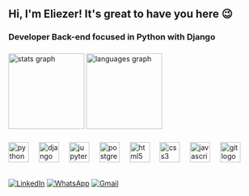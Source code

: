 <head>
  <h2>Hi, I'm Eliezer! It's great to have you here 😉</h2>
  <h3>Developer Back-end focused in Python with Django</h3>

  ###
</head>

<main>
  <section>
    <div align="left">
      <img src="https://github-readme-stats.vercel.app/api?username=EliezerBergamo&hide_title=false&hide_rank=false&show_icons=true&include_all_commits=true&count_private=true&disable_animations=false&theme=gotham&locale=en&hide_border=false&order=1" height="150" alt="stats graph"  />
      <img src="https://github-readme-stats.vercel.app/api/top-langs?username=EliezerBergamo&locale=en&hide_title=false&layout=compact&card_width=320&langs_count=4&theme=gotham&hide_border=false&order=2" height="150" alt="languages graph"  />
    </div>
  
  ###
  </section>
  
  <section>
    <div align="left">
      <img src="https://cdn.jsdelivr.net/gh/devicons/devicon/icons/python/python-original.svg" height="40" alt="python logo"  />
      <img width="12" />
      <img src="https://cdn.jsdelivr.net/gh/devicons/devicon/icons/django/django-plain.svg" height="40" alt="django logo"  />
      <img width="12" />
      <!--<img src="https://cdn.jsdelivr.net/gh/devicons/devicon/icons/flask/flask-original.svg" height="40" alt="flask logo"  />
      <img width="12" />-->
      <img src="https://cdn.jsdelivr.net/gh/devicons/devicon/icons/jupyter/jupyter-original.svg" height="40" alt="jupyter logo"  />
      <img width="12" />
      <img src="https://cdn.jsdelivr.net/gh/devicons/devicon/icons/postgresql/postgresql-original.svg" height="40" alt="postgresql logo"  />
      <img width="12" />
      <!--<img src="https://cdn.jsdelivr.net/gh/devicons/devicon/icons/sqlite/sqlite-original.svg" height="40" alt="sqlite logo"  />
      <img width="12" />-->
      <img src="https://cdn.jsdelivr.net/gh/devicons/devicon/icons/html5/html5-original.svg" height="40" alt="html5 logo"  />
      <img width="12" />
      <img src="https://cdn.jsdelivr.net/gh/devicons/devicon/icons/css3/css3-original.svg" height="40" alt="css3 logo"  />
      <img width="12" />
      <img src="https://cdn.jsdelivr.net/gh/devicons/devicon/icons/javascript/javascript-original.svg" height="40" alt="javascript logo"  />
      <img width="12" />
      <img src="https://cdn.jsdelivr.net/gh/devicons/devicon/icons/git/git-original.svg" height="40" alt="git logo"  />
      <img width="12" />
      <!--<img src="https://cdn.jsdelivr.net/gh/devicons/devicon/icons/pandas/pandas-original.svg" height="40" alt="pandas logo"  />
      <img width="12" />-->
      <!--<img src="https://cdn.jsdelivr.net/gh/devicons/devicon/icons/numpy/numpy-original.svg" height="40" alt="numpy logo"  />-->
    </div>
  
  ###
  </section>

  ##
  <section>
    <div>
      <!--<a href="https://github.com/EliezerBergamo"><img alt="GitHub" src="https://img.shields.io/badge/-Github-000?style=flat-square&logo=Github&logoColor=white&link" target="_blank"></a>-->
      <a href="http://www.linkedin.com/in/eliezer-bergamo"><img alt="LinkedIn" src="https://img.shields.io/badge/-LinkedIn-blue?style=flat-square&logo=Linkedin&logoColor=white&link" target="_blank"></a>
      <a href="https://api.whatsapp.com/send/?phone=5544920022968&text=&type=phone_number&app_absent=0"><img alt ="WhatsApp" src="https://img.shields.io/badge/-Whatsapp-4CA143?style=flat-square&labelColor=4CA143&logo=whatsapp&logoColor=white&link=https://api.whatsapp.com/send/?phone=5544920022968&text=&type=phone_number&app_absent=0" target="_blank"></a>
      <a href="mailto:eliezerbergamo@gmail.com"><img alt = "Gmail" src="https://img.shields.io/badge/-Gmail-c14438?style=flat-square&logo=Gmail&logoColor=white&link" target="_blank"></a>
    </div>
  </section>
</main>

<!--<head>
  <h1>Sobre mim</h1>
</head>

<section>
  <div>
    <h3>Desenvolvimento Web</h3>
    <ul>
      <li>
        <h4>Backend</h4>
        <p align="justify">
          Desenvolvo páginas web usando <b>Python</b> juntamente com o framework <b>Django</b>.
        </p>
      </li>
      <li>
        <h4>Frontend</h4>
        <p align="justify">
          Crio interfaces atraentes e responsivas usando <b>HTML</b>, <b>CSS</b> e<b>JavaScript</b>.
        </p>
      </li>
    </ul>
  </div><hr>

  <div>
    <h3>Link dos projetos</h3>
    <h4>Cadastro de Usuários</h4>
    <ul>
      <li>
        <a href="https://cadastros-6p6u.onrender.com/">Clique aqui</a>
      </li>
    </ul>
  </div><hr>

  <div>
    <h3>Banco de dados</h3>
    <p align="justify">
      Faço modelagem em banco de dados SQL, atualmente uso o PostgreSQL.
    </p>
  </div><hr>
  
  <div>
    <h3>Versionamento</h3>
    <p align="justify">
      Trabalho com repositórios <b>Git</b>, branches, merges e pull requests.
    </p>
  </div><hr>

  <div>
    <h3>UX/UI Design</h3>
    <p align="justify">
      Em complemento ao desenvolvimento web, estudei sobre essa área para poder proporcionar experiências melhores para os usuários, e isso
      foi feito através de técnicas de pesquisa e de interfaces gráficas que eu desenvolvi no <b>Figma</b>.
    </p>
    <h4>Projetos</h4>
    <ul>
      <li>
        <a href="https://www.behance.net/gallery/181720133/Book-Scan">Book Scan</a>
      </li>
      <li>
        <a href="https://www.behance.net/gallery/159380077/PC-Finder">PC Finder</a>
      </li>
    </ul>
  </div><hr>

  <div>
    <h3>Habilidades</h3>
    <ul>
      <li>
        Espanhol: iniciante
      </li>
      <li>
        Inglês: avançado
      </li>
    </ul>
  </div>
</section>-->
